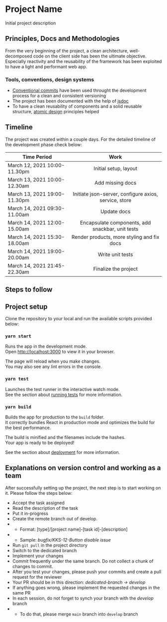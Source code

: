 # Project Name

Initial project description

## Principles, Docs and Methodologies

From the very beginning of the project, a clean architecture, well-decomposed code on the client side has been the ultimate objective. Especially reactivity and the reusability of the framework has been exploited to have a light and performant web app.

### Tools, conventions, design systems

- [Conventional commits](https://www.conventionalcommits.org/en/v1.0.0/) have been used throught the development process for a clean and consistent versioning
- The project has been documented with the help of [jsdoc](https://jsdoc.app/)
- To have a clean reusability of components and a solid reusable structure, [atomic design](https://bradfrost.com/blog/post/atomic-web-design/) principles helped

## Timeline

The project was created within a couple days. For the detailed timeline of the development phase check below:

| Time Period                  |                         Work                          |
| ---------------------------- | :---------------------------------------------------: |
| March 12, 2021 10:00-11.30pm |                 Initial setup, layout                 |
| March 13, 2021 10:00-12.30am |                   Add missing docs                    |
| March 13, 2021 19:00-11.30pm | Initiate json-server, configure axios, service, store |
| March 14, 2021 09:30-11.00am |                      Update docs                      |
| March 14, 2021 12:00-15.00am |   Encapsulate components, add snackbar, unit tests    |
| March 14, 2021 15:30-18.00am |      Render products, more styling and fix docs       |
| March 14, 2021 19:00-20.00am |                   Write unit tests                    |
| March 14, 2021 21:45-22.30am |                 Finalize the project                  |

## Steps to follow 

## Project setup

Clone the repository to your local and run the available scripts provided below: 

### `yarn start`

Runs the app in the development mode.\
Open [http://localhost:3000](http://localhost:3000) to view it in your browser.

The page will reload when you make changes.\
You may also see any lint errors in the console.

### `yarn test`

Launches the test runner in the interactive watch mode.\
See the section about [running tests](https://facebook.github.io/create-react-app/docs/running-tests) for more information.

### `yarn build`

Builds the app for production to the `build` folder.\
It correctly bundles React in production mode and optimizes the build for the best performance.

The build is minified and the filenames include the hashes.\
Your app is ready to be deployed!

See the section about [deployment](https://facebook.github.io/create-react-app/docs/deployment) for more information.

## Explanations on version control and working as a team

After successfully setting up the project, the next step is to start working on it. Please follow the steps below:
- Accept the task assigned
- Read the description of the task
- Put it in-progress 
- Create the remote branch out of develop. 
- - Format: [type]/[project name]-[task id]-[description]
- - Sample: _bugfix/KKS-12-Button disable issue_
- Run ```git pull``` in the project directory
- Switch to the dedicated branch
- Implement your changes
- Commit frequently under the same branch. Do not collect a chunk of changes to commit.
- After you test your changes, please push your commits and create a pull request for the reviewer
- Your PR should be in this direction: _dedicated-branch -> develop_
- If anything goes wrong, please implement the requested changes in the same PR
- In each session, do not forget to synch your branch with the _develop_ branch
- - To do that, please merge ```main``` branch into ```develop``` branch